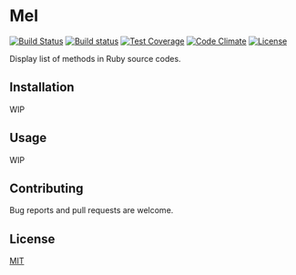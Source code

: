 # Mel

[![Build Status](https://travis-ci.org/emsk/mel.svg?branch=master)](https://travis-ci.org/emsk/mel)
[![Build status](https://ci.appveyor.com/api/projects/status/tstn3xff9u1iyfcd?svg=true)](https://ci.appveyor.com/project/emsk/mel)
[![Test Coverage](https://codeclimate.com/github/emsk/mel/badges/coverage.svg)](https://codeclimate.com/github/emsk/mel/coverage)
[![Code Climate](https://codeclimate.com/github/emsk/mel/badges/gpa.svg)](https://codeclimate.com/github/emsk/mel)
[![License](https://img.shields.io/badge/license-MIT-blue.svg)](LICENSE.txt)

Display list of methods in Ruby source codes.

## Installation

WIP

## Usage

WIP

## Contributing

Bug reports and pull requests are welcome.

## License

[MIT](LICENSE.txt)
